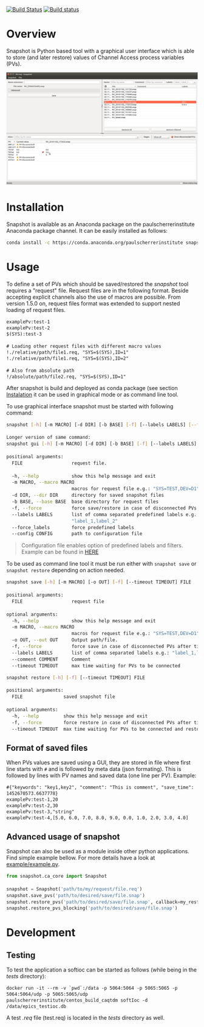 [![Build Status](https://travis-ci.org/paulscherrerinstitute/snapshot.svg?branch=master)](https://travis-ci.org/paulscherrerinstitute/snapshot) [![Build status](https://ci.appveyor.com/api/projects/status/l4efa6fybxady5db?svg=true)](https://ci.appveyor.com/project/simongregorebner/snapshot)

# Overview
Snapshot is Python based tool with a graphical user interface which is able to store (and later restore) values of Channel Access process variables (PVs).

![Screenshot](snapshot.png)

# Installation

Snapshot is available as an Anaconda package on the paulscherrerinstitute Anaconda package channel. It can be easily installed as follows:

```bash
conda install -c https://conda.anaconda.org/paulscherrerinstitute snapshot
```

# Usage
To define a set of PVs which should be saved/restored the _snapshot_ tool requires a "request" file. Request files are in the following format. Beside accepting explicit channels also the use of macros are possible. From version 1.5.0 on, request files format was extended to support nested loading of request files.

```
examplePv:test-1
examplePv:test-2
$(SYS):test-3

# Loading other request files with different macro values
!./relative/path/file1.req, "SYS=$(SYS),ID=1"
!./relative/path/file1.req, "SYS=$(SYS),ID=2"

# Also from absolute path
!/absolute/path/file2.req, "SYS=$(SYS),ID=1"
```

After snapshot is build and deployed as conda package (see section [Instalation](#installation) it can be used in graphical mode or as command line tool.

To use graphical interface snapshot must be started with following command:

```bash
snapshot [-h] [-m MACRO] [-d DIR] [-b BASE] [-f] [--labels LABELS] [--force_labels] [--config CONFIG] [FILE]

Longer version of same command:
snapshot gui [-h] [-m MACRO] [-d DIR] [-b BASE] [-f] [--labels LABELS] [--force_labels] [--config CONFIG] [FILE]

positional arguments:
  FILE                  request file.

  -h, --help            show this help message and exit
  -m MACRO, --macro MACRO
                        macros for request file e.g.: "SYS=TEST,DEV=D1"
  -d DIR, --dir DIR     directory for saved snapshot files
  -b BASE, --base BASE  base directory for request files
  -f, --force           force save/restore in case of disconnected PVs
  --labels LABELS       list of comma separated predefined labels e.g.:
                        "label_1,label_2"
  --force_labels        force predefined labels
  --config CONFIG       path to configuration file
```

> Configuration file enables option of predefined labels and filters. Example can be found in [HERE](example/config.json)

To be used as command line tool it must be run either with `snapshot save` or `snapshot restore` depending on action needed.

```bash
snapshot save [-h] [-m MACRO] [-o OUT] [-f] [--timeout TIMEOUT] FILE

positional arguments:
  FILE                  request file

optional arguments:
  -h, --help            show this help message and exit
  -m MACRO, --macro MACRO
                        macros for request file e.g.: "SYS=TEST,DEV=D1"
  -o OUT, --out OUT     Output path/file.
  -f, --force           force save in case of disconnected PVs after timeout
  --labels LABELS       list of comma separated labels e.g.: "label_1,label_2"
  --comment COMMENT     Comment
  --timeout TIMEOUT     max time waiting for PVs to be connected
```

```bash
snapshot restore [-h] [-f] [--timeout TIMEOUT] FILE

positional arguments:
  FILE               saved snapshot file

optional arguments:
  -h, --help         show this help message and exit
  -f, --force        force restore in case of disconnected PVs after timeout
  --timeout TIMEOUT  max time waiting for PVs to be connected and restored
```

## Format of saved files
When PVs values are saved using a GUI, they are stored in file where first line starts with `#` and is followed by meta data (json formating). This is followed by lines with PV names and saved data (one line per PV). Example:

```
#{"keywords": "key1,key2", "comment": "This is comment", "save_time": 1452670573.6637778}
examplePv:test-1,20
examplePv:test-2,30
examplePv:test-3,"string"
examplePv:test-4,[5.0, 6.0, 7.0, 8.0, 9.0, 0.0, 1.0, 2.0, 3.0, 4.0]
```

## Advanced usage of snapshot
Snapshot can also be used as a module inside other python applications. Find simple example bellow. For more details have a look at [example/example.py](./example/example.py).


```python
from snapshot.ca_core import Snapshot

snapshot = Snapshot('path/to/my/request/file.req')
snapshot.save_pvs('path/to/desired/save/file.snap')
snapshot.restore_pvs('path/to/desired/save/file.snap', callback=my_restore_done_callback)
snapshot.restore_pvs_blocking('path/to/desired/save/file.snap')
```

# Development
## Testing
To test the application a softioc can be started as follows (while being in the _tests_ directory):

```
docker run -it --rm -v `pwd`:/data -p 5064:5064 -p 5065:5065 -p 5064:5064/udp -p 5065:5065/udp paulscherrerinstitute/centos_build_caqtdm softIoc -d /data/epics_testioc.db
```

A test _.req_ file (test.req) is located in the _tests_ directory as well.